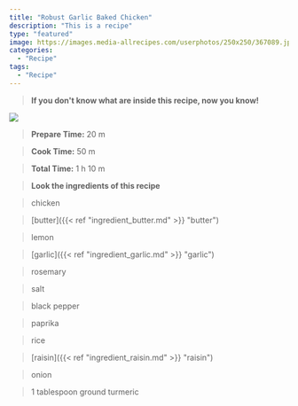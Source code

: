 ```yaml
---
title: "Robust Garlic Baked Chicken"
description: "This is a recipe"
type: "featured"
image: https://images.media-allrecipes.com/userphotos/250x250/367089.jpg
categories: 
  - "Recipe"
tags: 
  - "Recipe"
---
```



>**If you don't know what are inside this recipe, now you know!**

![](../images/Recipes-Banner.jpg)
> **Prepare Time:** 20 m


> **Cook Time:** 50 m


> **Total Time:** 1 h 10 m

> **Look the ingredients of this recipe**

> chicken

> [butter]({{< ref "ingredient_butter.md" >}} "butter")

> lemon

> [garlic]({{< ref "ingredient_garlic.md" >}} "garlic")

> rosemary

> salt

> black pepper

> paprika

> rice

> [raisin]({{< ref "ingredient_raisin.md" >}} "raisin")

> onion

> 1 tablespoon ground turmeric

